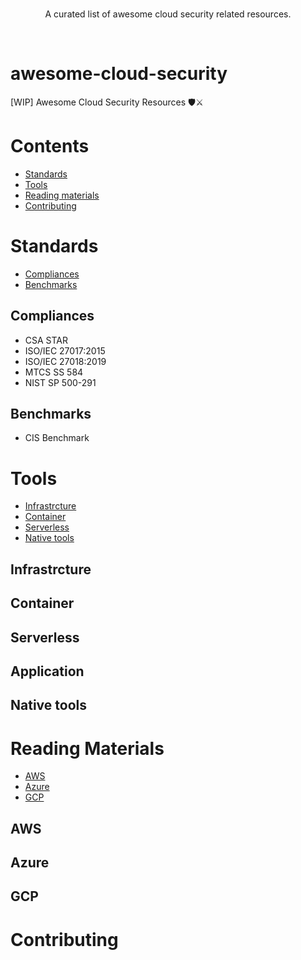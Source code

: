 <br/>
<div align="center">

A curated list of awesome cloud security related resources.

</div>
<br/>

# awesome-cloud-security
[WIP] Awesome Cloud Security Resources 🛡️⚔️

# Contents
- [Standards](#standards)
- [Tools](#tools)
- [Reading materials](#readingmaterials)
- [Contributing](#contributing)

# Standards
- [Compliances](##compliances)
- [Benchmarks](##benchmarks)
## Compliances
* CSA STAR
* ISO/IEC 27017:2015
* ISO/IEC 27018:2019
* MTCS SS 584
* NIST SP 500-291

## Benchmarks
* CIS Benchmark

# Tools
- [Infrastrcture](##infrastrcture)
- [Container](##container)
- [Serverless](##serverless)
- [Native tools](##nativetools)

## Infrastrcture

## Container

## Serverless

## Application

## Native tools

# Reading Materials
- [AWS](##aws)
- [Azure](##azure)
- [GCP](##gcp)

## AWS

## Azure

## GCP

# Contributing
